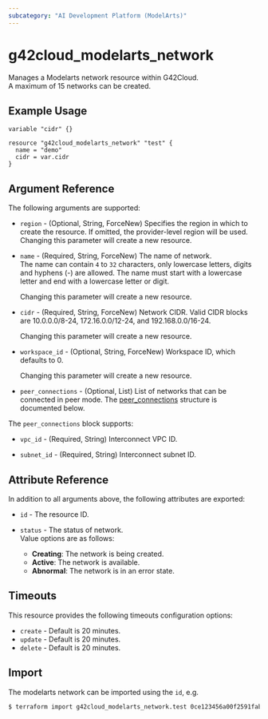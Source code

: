 ```yaml
---
subcategory: "AI Development Platform (ModelArts)"
---
```


# g42cloud_modelarts_network

Manages a Modelarts network resource within G42Cloud.  
A maximum of 15 networks can be created.

## Example Usage

```hcl
variable "cidr" {}

resource "g42cloud_modelarts_network" "test" {
  name = "demo"
  cidr = var.cidr
}
```

## Argument Reference

The following arguments are supported:

* `region` - (Optional, String, ForceNew) Specifies the region in which to create the resource.
  If omitted, the provider-level region will be used. Changing this parameter will create a new resource.

* `name` - (Required, String, ForceNew) The name of network.  
  The name can contain `4` to `32` characters, only lowercase letters, digits and hyphens (-) are allowed.
  The name must start with a lowercase letter and end with a lowercase letter or digit.

  Changing this parameter will create a new resource.

* `cidr` - (Required, String, ForceNew) Network CIDR.
  Valid CIDR blocks are 10.0.0.0/8-24, 172.16.0.0/12-24, and 192.168.0.0/16-24.  

  Changing this parameter will create a new resource.

* `workspace_id` - (Optional, String, ForceNew) Workspace ID, which defaults to 0.  

  Changing this parameter will create a new resource.

* `peer_connections` - (Optional, List) List of networks that can be connected in peer mode.
The [peer_connections](#ModelartsNetwork_PeerConnection) structure is documented below.

<a name="ModelartsNetwork_PeerConnection"></a>
The `peer_connections` block supports:

* `vpc_id` - (Required, String) Interconnect VPC ID.  

* `subnet_id` - (Required, String) Interconnect subnet ID.  

## Attribute Reference

In addition to all arguments above, the following attributes are exported:

* `id` - The resource ID.

* `status` - The status of network.  
  Value options are as follows:
    + **Creating**: The network is being created.
    + **Active**: The network is available.
    + **Abnormal**: The network is in an error state.

## Timeouts

This resource provides the following timeouts configuration options:

* `create` - Default is 20 minutes.
* `update` - Default is 20 minutes.
* `delete` - Default is 20 minutes.

## Import

The modelarts network can be imported using the `id`, e.g.

```bash
$ terraform import g42cloud_modelarts_network.test 0ce123456a00f2591fabc00385ff1234
```

